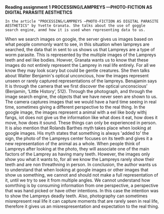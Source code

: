 **Reading assignment 1**
**PROCESSING/LAMPREYS —PHOTO-FICTION AS DIGITAL PARASITE AESTHETICS**
  
  
    In the article "PROCESSING/LAMPREYS —PHOTO-FICTION AS DIGITAL PARASITE AESTHETICS" by Yvette Granata. She talks about the use of goggle search engine, anmd how it is used when representing data to us.
  When we search images on google, the server gives us images based on what people commonly want to see, in this situation when lampreys are searched,
  the data that in sent to us shows us that Lampreys are a type of worm parasite. This is represented by the multiple images of the Lampreys teeth and eel like bodies.
  Howver, Granata wants us to know that these images do not entirely represent the Lamprey in real life entirely. For all we know they may look scary but could be gentle creatures.
  She then talks about Walter Benjamin's optical unconcious, how the images represent unseen or rarely captured representations of the lampreys.
    Benajamin says It is through the camera that we first discover the optical unconscious’ (Benjamin, ‘Little History’, 512). Through the photograph, and through the image search engine, the objects that we have never seen are shown to us.
  The camera captures images that we would have a hard time seeing in real time, sometimes giving a different perspective to the real thing.
  In the google image, the images represent a animal with a eel like body withj fangs, iot does not give us the information like what does it eat, how does it move,
  how does it sound. These things can only be experienced in person. 
  It is also mention that Rolands Barthes myth takes place when looking at google images. His myth states that something is always 'added to' the sign,
  the photo of the Lampreys center focuses on its teeth and gives it a new representation of the animal as a whole. When people think of Lampreys after
  looking at the photo, they will associate one of the main factors of the Lamprey as having many teeth. However, the images only show you what it wants to,
  for all we know the Lampreys rarely show their teeth and are non threathning in person. 
    In conclusion, the author wants us to understand that when looking at google images or other images that show us something, we cannot and should not make a full representation of it,
    until we try to see it from multiple angles. We cannot understand how somrthing is by consuming information from one perspective, a perspective that was
    hand picked or have other intentions. In this case the intention was to show the Lampreys deadly teeth. Also, photography can sometimes misrepresent real life
    it can capture moments that are rarely seen in real life, therefore it gives us an misrespresentation and expectation to the real thing.
